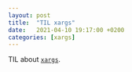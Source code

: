 ```yaml
---
layout: post
title:  "TIL xargs"
date:   2021-04-10 19:17:00 +0200
categories: [xargs]
---
```

TIL about [`xargs`](https://en.wikipedia.org/wiki/Xargs).
